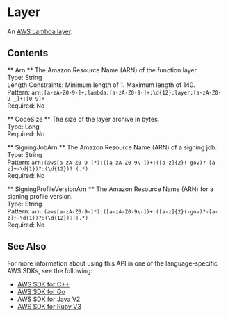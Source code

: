 # Layer<a name="API_Layer"></a>

An [ AWS Lambda layer](https://docs.aws.amazon.com/lambda/latest/dg/configuration-layers.html)\.

## Contents<a name="API_Layer_Contents"></a>

 ** Arn **   <a name="SSS-Type-Layer-Arn"></a>
The Amazon Resource Name \(ARN\) of the function layer\.  
Type: String  
Length Constraints: Minimum length of 1\. Maximum length of 140\.  
Pattern: `arn:[a-zA-Z0-9-]+:lambda:[a-zA-Z0-9-]+:\d{12}:layer:[a-zA-Z0-9-_]+:[0-9]+`   
Required: No

 ** CodeSize **   <a name="SSS-Type-Layer-CodeSize"></a>
The size of the layer archive in bytes\.  
Type: Long  
Required: No

 ** SigningJobArn **   <a name="SSS-Type-Layer-SigningJobArn"></a>
The Amazon Resource Name \(ARN\) of a signing job\.  
Type: String  
Pattern: `arn:(aws[a-zA-Z0-9-]*):([a-zA-Z0-9\-])+:([a-z]{2}(-gov)?-[a-z]+-\d{1})?:(\d{12})?:(.*)`   
Required: No

 ** SigningProfileVersionArn **   <a name="SSS-Type-Layer-SigningProfileVersionArn"></a>
The Amazon Resource Name \(ARN\) for a signing profile version\.  
Type: String  
Pattern: `arn:(aws[a-zA-Z0-9-]*):([a-zA-Z0-9\-])+:([a-z]{2}(-gov)?-[a-z]+-\d{1})?:(\d{12})?:(.*)`   
Required: No

## See Also<a name="API_Layer_SeeAlso"></a>

For more information about using this API in one of the language\-specific AWS SDKs, see the following:
+  [ AWS SDK for C\+\+](https://docs.aws.amazon.com/goto/SdkForCpp/lambda-2015-03-31/Layer) 
+  [ AWS SDK for Go](https://docs.aws.amazon.com/goto/SdkForGoV1/lambda-2015-03-31/Layer) 
+  [ AWS SDK for Java V2](https://docs.aws.amazon.com/goto/SdkForJavaV2/lambda-2015-03-31/Layer) 
+  [ AWS SDK for Ruby V3](https://docs.aws.amazon.com/goto/SdkForRubyV3/lambda-2015-03-31/Layer) 